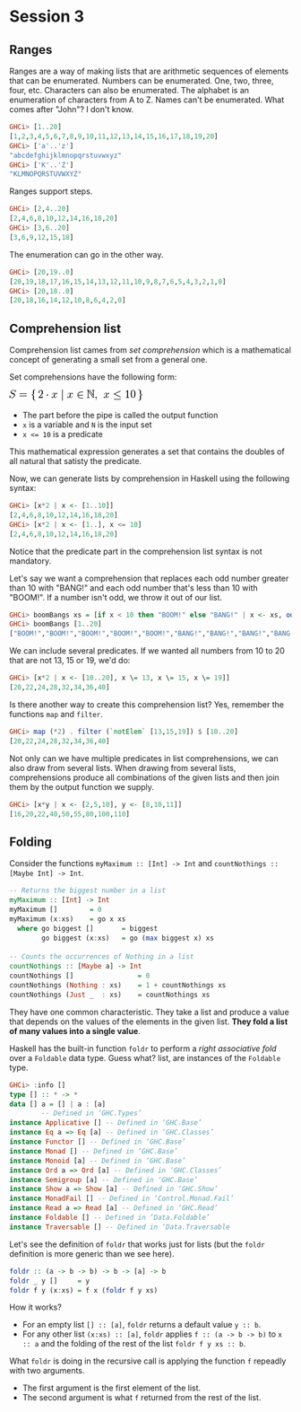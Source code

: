 # Session 3

## Ranges

Ranges are a way of making
lists that are arithmetic sequences of
elements that can be enumerated.
Numbers can be enumerated. One, two, three, four, etc.
Characters can also be enumerated.
The alphabet is an enumeration of characters from A to Z.
Names can't be enumerated. What comes after "John"? I don't know.

```haskell
GHCi> [1..20]
[1,2,3,4,5,6,7,8,9,10,11,12,13,14,15,16,17,18,19,20]
GHCi> ['a'..'z']
"abcdefghijklmnopqrstuvwxyz"
GHCi> ['K'..'Z']
"KLMNOPQRSTUVWXYZ"
```

Ranges support steps.

```haskell
GHCi> [2,4..20]
[2,4,6,8,10,12,14,16,18,20]
GHCi> [3,6..20]
[3,6,9,12,15,18]
```

The enumeration can go in the other way.

```haskell
GHCi> [20,19..0]
[20,19,18,17,16,15,14,13,12,11,10,9,8,7,6,5,4,3,2,1,0]
GHCi> [20,18..0]
[20,18,16,14,12,10,8,6,4,2,0]
```

## Comprehension list

Comprehension list cames from *set comprehension*
which is a mathematical concept of generating a small
set from a general one.

Set comprehensions have the following form:

![setnotation](Img/setnotation.png)

- The part before the pipe is called the output function
- `x` is a variable and `N` is the input set
- `x <= 10` is a predicate

This mathematical expression generates a set that
contains the doubles of all natural that satisty the predicate.

Now, we can generate lists by comprehension in Haskell using the
following syntax:

```haskell
GHCi> [x*2 | x <- [1..10]]
[2,4,6,8,10,12,14,16,18,20]
GHCi> [x*2 | x <- [1..], x <= 10]
[2,4,6,8,10,12,14,16,18,20]
```

Notice that the predicate part in the comprehension list
syntax is not mandatory.

Let's say we want a comprehension that replaces
each odd number greater than 10 with "BANG!"
and each odd number that's less than 10 with "BOOM!".
If a number isn't odd, we throw it out of our list.

```haskell
GHCi> boomBangs xs = [if x < 10 then "BOOM!" else "BANG!" | x <- xs, odd x]
GHCi> boomBangs [1..20]
["BOOM!","BOOM!","BOOM!","BOOM!","BOOM!","BANG!","BANG!","BANG!","BANG!","BANG!"]
```

We can include several predicates.
If we wanted all numbers from
10 to 20 that are not 13, 15 or 19, we'd do:

```haskell
GHCi> [x*2 | x <- [10..20], x \= 13, x \= 15, x \= 19]]
[20,22,24,28,32,34,36,40]
```

Is there another way to create this comprehension list?
Yes, remember the functions `map` and `filter`.

```haskell
GHCi> map (*2) . filter (`notElem` [13,15,19]) $ [10..20]
[20,22,24,28,32,34,36,40]
```

Not only can we have multiple predicates in list comprehensions,
we can also draw from several lists.
When drawing from several lists,
comprehensions produce all combinations of
the given lists and then join them by the output function we supply.

```haskell
GHCi> [x*y | x <- [2,5,10], y <- [8,10,11]]
[16,20,22,40,50,55,80,100,110]
```

## Folding

Consider the functions
`myMaximum :: [Int] -> Int`
 and `countNothings :: [Maybe Int] -> Int`.

```haskell
-- Returns the biggest number in a list
myMaximum :: [Int] -> Int
myMaximum []        = 0
myMaximum (x:xs)    = go x xs
  where go biggest []       = biggest
        go biggest (x:xs)   = go (max biggest x) xs

-- Counts the occurrences of Nothing in a list
countNothings :: [Maybe a] -> Int
countNothings []                = 0
countNothings (Nothing : xs)    = 1 + countNothings xs
countNothings (Just _  : xs)    = countNothings xs
```

They have one common characteristic.
They take a list and produce a value that depends
on the values of the elements in the given list.
**They fold a list of many values into a single value**.

Haskell has the built-in function `foldr` to perform
a *right associative fold* over a `Foldable` data type.
Guess what? list, are instances of the `Foldable` type.

```haskell
GHCi> :info []
type [] :: * -> *
data [] a = [] | a : [a]
        -- Defined in ‘GHC.Types’
instance Applicative [] -- Defined in ‘GHC.Base’
instance Eq a => Eq [a] -- Defined in ‘GHC.Classes’
instance Functor [] -- Defined in ‘GHC.Base’
instance Monad [] -- Defined in ‘GHC.Base’
instance Monoid [a] -- Defined in ‘GHC.Base’
instance Ord a => Ord [a] -- Defined in ‘GHC.Classes’
instance Semigroup [a] -- Defined in ‘GHC.Base’
instance Show a => Show [a] -- Defined in ‘GHC.Show’
instance MonadFail [] -- Defined in ‘Control.Monad.Fail’
instance Read a => Read [a] -- Defined in ‘GHC.Read’
instance Foldable [] -- Defined in ‘Data.Foldable’
instance Traversable [] -- Defined in ‘Data.Traversable
```

Let's see the definition of `foldr`
that works just for lists (but the `foldr` definition
is more generic than we see here).

```haskell
foldr :: (a -> b -> b) -> b -> [a] -> b
foldr _ y []     = y
foldr f y (x:xs) = f x (foldr f y xs)
```

How it works?

- For an empty list `[] :: [a]`, `foldr` returns a default value `y :: b`.
- For any other list `(x:xs) :: [a]`, `foldr` applies `f :: (a -> b -> b)`
to `x :: a` and the folding of the rest of the list `foldr f y xs :: b`.

What `foldr` is doing in the recursive call is applying
the function `f` repeadly with two arguments.

 - The first argument is the first element of the list.
 - The second argument is what `f` returned from the rest of the list.
